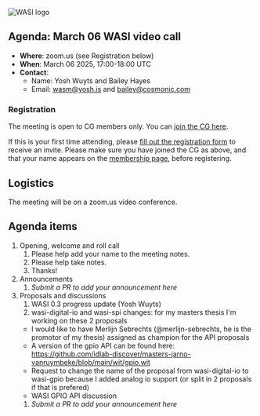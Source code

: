![WASI logo](https://raw.githubusercontent.com/WebAssembly/WASI/main/WASI.png)

## Agenda: March 06 WASI video call

- **Where**: zoom.us (see Registration below)
- **When**: March 06 2025, 17:00-18:00 UTC
- **Contact**:
  - Name: Yosh Wuyts and Bailey Hayes
  - Email: wasm@yosh.is and bailey@cosmonic.com

### Registration

The meeting is open to CG members only. You can [join the CG here](https://www.w3.org/community/webassembly/).

If this is your first time attending, please [fill out the registration form](https://docs.google.com/forms/d/e/1FAIpQLSdpO6Lp2L_dZ2_oiDgzjKx7pb7s2YYHjeSIyfHWZZGSKoZKWQ/viewform?usp=sf_link) to receive an invite. Please make sure you have joined the CG as above, and that your name appears on the [membership page](https://www.w3.org/community/webassembly/participants), before registering.


## Logistics

The meeting will be on a zoom.us video conference.

## Agenda items

1. Opening, welcome and roll call
    1. Please help add your name to the meeting notes.
    1. Please help take notes.
    1. Thanks!
1. Announcements
    1. _Submit a PR to add your announcement here_
1. Proposals and discussions
    1. WASI 0.3 progress update (Yosh Wuyts)   
    1. wasi-digital-io and wasi-spi changes: for my masters thesis I'm working on these 2 proposals
      - I would like to have Merlijn Sebrechts (@merlijn-sebrechts, he is the promotor of my thesis) assigned as champion for the API proposals
      - A version of the gpio API can be found here: https://github.com/idlab-discover/masters-jarno-vanruymbeke/blob/main/wit/gpio.wit
      - Request to change the name of the proposal from wasi-digital-io to wasi-gpio because I added analog io support (or split in 2 proposals if that is prefered)
      - WASI GPIO API discussion
    1. _Submit a PR to add your announcement here_
